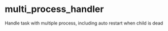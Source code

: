 # multi_process_handler
Handle task with multiple process, including auto restart when child is dead

